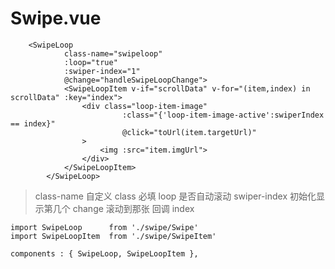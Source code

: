 # Swipe.vue
```
	<SwipeLoop
			class-name="swipeloop"
			:loop="true"
			:swiper-index="1"
			@change="handleSwipeLoopChange">
			<SwipeLoopItem v-if="scrollData" v-for="(item,index) in scrollData" :key="index">
				<div class="loop-item-image"
						 :class="{'loop-item-image-active':swiperIndex == index}"
						 @click="toUrl(item.targetUrl)"
				>
					<img :src="item.imgUrl">
				</div>
			</SwipeLoopItem>
		</SwipeLoop>
```
> class-name 自定义 class 必填
> loop 是否自动滚动
> swiper-index 初始化显示第几个
> change 滚动到那张 回调 index
```
import SwipeLoop      from './swipe/Swipe'
import SwipeLoopItem  from './swipe/SwipeItem'

components : { SwipeLoop, SwipeLoopItem },
```